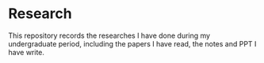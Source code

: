 # Research
This repository records the researches I have done during my undergraduate period, including the papers I have read, the notes and PPT I have write.
